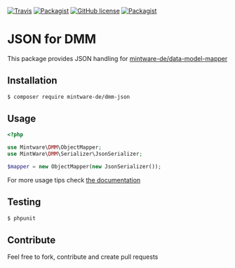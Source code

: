 [![Travis](https://img.shields.io/travis/mintware-de/dmm-json.svg)](https://travis-ci.org/mintware-de/data-model-mapper)
[![Packagist](https://img.shields.io/packagist/v/mintware-de/dmm-json.svg)](https://packagist.org/packages/mintware-de/data-model-mapper)
[![GitHub license](https://img.shields.io/badge/license-MIT-blue.svg)](https://raw.githubusercontent.com/mintware-de/data-model-mapper/master/LICENSE)
[![Packagist](https://img.shields.io/packagist/dt/mintware-de/dmm-json.svg)](https://packagist.org/packages/mintware-de/data-model-mapper)

# JSON for DMM

This package provides JSON handling for [mintware-de/data-model-mapper](https://github.com/mintware-de/data-model-mapper)

## Installation

```bash
$ composer require mintware-de/dmm-json
```

## Usage

```php
<?php

use Mintware\DMM\ObjectMapper;
use MintWare\DMM\Serializer\JsonSerializer;

$mapper = new ObjectMapper(new JsonSerializer());
```

For more usage tips check [the documentation](https://github.com/mintware-de/data-model-mapper/doc/index.md)

## Testing
```bash
$ phpunit
```

## Contribute
Feel free to fork, contribute and create pull requests
